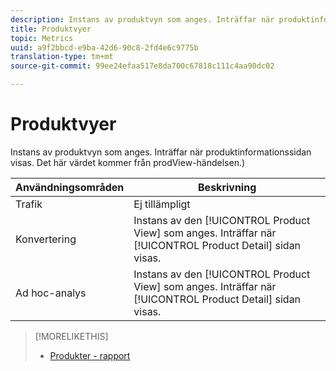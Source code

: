 ```yaml
---
description: Instans av produktvyn som anges. Inträffar när produktinformationssidan visas. Det här värdet kommer från prodView-händelsen.)
title: Produktvyer
topic: Metrics
uuid: a9f2bbcd-e9ba-42d6-90c8-2fd4e6c9775b
translation-type: tm+mt
source-git-commit: 99ee24efaa517e8da700c67818c111c4aa90dc02

---
```



# Produktvyer

Instans av produktvyn som anges. Inträffar när produktinformationssidan visas. Det här värdet kommer från prodView-händelsen.)

| Användningsområden | Beskrivning |
|---|---|
| Trafik | Ej tillämpligt |
| Konvertering | Instans av den [!UICONTROL Product View] som anges. Inträffar när [!UICONTROL Product Detail] sidan visas. |
| Ad hoc-analys | Instans av den [!UICONTROL Product View] som anges. Inträffar när [!UICONTROL Product Detail] sidan visas. |

>[!MORELIKETHIS]
>
>* [Produkter - rapport](/help/components/c-variables/dimensionslist/reports-products.md)

